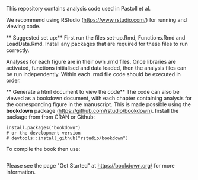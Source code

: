 This repository contains analysis code used in Pastoll et al.

We recommend using RStudio (https://www.rstudio.com/) for running and viewing code.

** Suggested set up:**
First run the files set-up.Rmd, Functions.Rmd and LoadData.Rmd. Install any packages that are required for these files to run correctly.

Analyses for each figure are in their own .rmd files. Once libraries are activated, functions initialised and data loaded, then the analysis files can be run independently. Within each .rmd file code should be executed in order.

** Generate a html document to view the code**
The code can also be viewed as a bookdown document, with each chapter containing analysis for the corresponding figure in the manuscript. This is made possible using the **bookdown** package (https://github.com/rstudio/bookdown). Install the package from from CRAN or Github:

```{r eval=FALSE}
install.packages("bookdown")
# or the development version
# devtools::install_github("rstudio/bookdown")
```
To compile the book then use:
```bookdown:::serve_book()
```

Please see the page "Get Started" at https://bookdown.org/ for more information.
